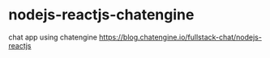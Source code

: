 # nodejs-reactjs-chatengine
chat app using chatengine https://blog.chatengine.io/fullstack-chat/nodejs-reactjs
